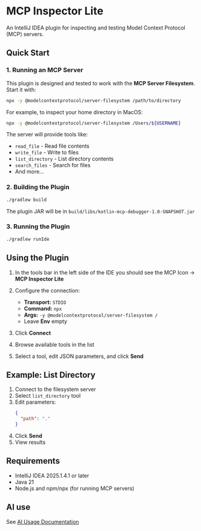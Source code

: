 # MCP Inspector Lite

An IntelliJ IDEA plugin for inspecting and testing Model Context Protocol (MCP) servers.

## Quick Start

### 1. Running an MCP Server

This plugin is designed and tested to work with the **MCP Server Filesystem**. Start it with:

```bash
npx -y @modelcontextprotocol/server-filesystem /path/to/directory
```

For example, to inspect your home directory in MacOS:
```bash
npx -y @modelcontextprotocol/server-filesystem /Users/${USERNAME}
```

The server will provide tools like:
- `read_file` - Read file contents
- `write_file` - Write to files
- `list_directory` - List directory contents
- `search_files` - Search for files
- And more...

### 2. Building the Plugin

```bash
./gradlew build
```

The plugin JAR will be in `build/libs/kotlin-mcp-debugger-1.0-SNAPSHOT.jar`

### 3. Running the Plugin


```bash
./gradlew runIde
```

## Using the Plugin

1. In the tools bar in the left side of the IDE you should see the MCP Icon -> **MCP Inspector Lite**

2. Configure the connection:
   - **Transport:** `STDIO`
   - **Command:** `npx`
   - **Args:** `-y @modelcontextprotocol/server-filesystem /`
   - Leave **Env** empty

3. Click **Connect**

4. Browse available tools in the list

5. Select a tool, edit JSON parameters, and click **Send**

## Example: List Directory

1. Connect to the filesystem server
2. Select `list_directory` tool
3. Edit parameters:
   ```json
   {
     "path": "."
   }
   ```
4. Click **Send**
5. View results

## Requirements

- IntelliJ IDEA 2025.1.4.1 or later
- Java 21
- Node.js and npm/npx (for running MCP servers)

## AI use
See [AI Usage Documentation](docs/AI_PROMPTS.md)
